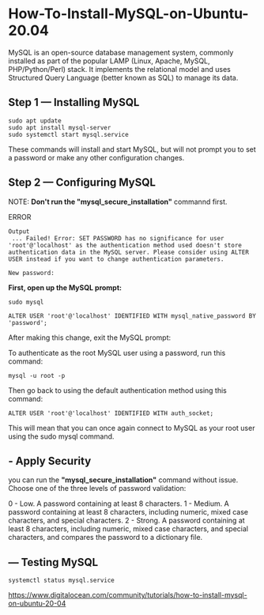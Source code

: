 # How-To-Install-MySQL-on-Ubuntu-20.04
MySQL is an open-source database management system, commonly installed as part of the popular LAMP (Linux, Apache, MySQL, PHP/Python/Perl) stack. It implements the relational model and uses Structured Query Language (better known as SQL) to manage its data.

## Step 1 — Installing MySQL
```
sudo apt update
sudo apt install mysql-server
sudo systemctl start mysql.service
```
These commands will install and start MySQL, but will not prompt you to set a password or make any other configuration changes.

## Step 2 — Configuring MySQL

NOTE: **Don't run the "mysql_secure_installation"** commannd first.

ERROR
```
Output
 ... Failed! Error: SET PASSWORD has no significance for user 'root'@'localhost' as the authentication method used doesn't store authentication data in the MySQL server. Please consider using ALTER USER instead if you want to change authentication parameters.

New password:
```
**First, open up the MySQL prompt:**
```
sudo mysql
```
```
ALTER USER 'root'@'localhost' IDENTIFIED WITH mysql_native_password BY 'password';
```
After making this change, exit the MySQL prompt:

To authenticate as the root MySQL user using a password, run this command:
```
mysql -u root -p
```

Then go back to using the default authentication method using this command:
```
ALTER USER 'root'@'localhost' IDENTIFIED WITH auth_socket;
```
This will mean that you can once again connect to MySQL as your root user using the sudo mysql command.
## - Apply Security

you can run the **"mysql_secure_installation"** command without issue.
Choose one of the three levels of password validation:

0 - Low. A password containing at least 8 characters.
1 - Medium. A password containing at least 8 characters, including numeric, mixed case characters, and special characters.
2 - Strong. A password containing at least 8 characters, including numeric, mixed case characters, and special characters, and compares the password to a dictionary file.


## — Testing MySQL

```
systemctl status mysql.service
```


https://www.digitalocean.com/community/tutorials/how-to-install-mysql-on-ubuntu-20-04



